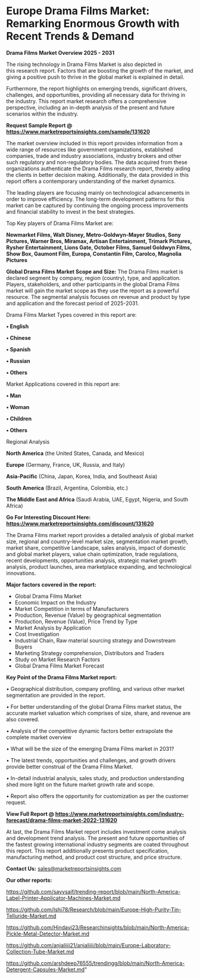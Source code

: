 # Europe Drama Films Market: Remarking Enormous Growth with Recent Trends & Demand

<Strong> Drama Films Market Overview 2025 - 2031</strong>

The rising technology in Drama Films Market is also depicted in this research report. Factors that are boosting the growth of the market, and giving a positive push to thrive in the global market is explained in detail.

Furthermore, the report highlights on emerging trends, significant drivers, challenges, and opportunities, providing all necessary data for thriving in the industry. This report market research offers a comprehensive perspective, including an in-depth analysis of the present and future scenarios within the industry.

<strong>Request Sample Report @ <a href=https://www.marketreportsinsights.com/sample/131620>https://www.marketreportsinsights.com/sample/131620</a></strong>

The market overview included in this report provides information from a wide range of resources like government organizations, established companies, trade and industry associations, industry brokers and other such regulatory and non-regulatory bodies. The data acquired from these organizations authenticate the Drama Films research report, thereby aiding the clients in better decision making. Additionally, the data provided in this report offers a contemporary understanding of the market dynamics.

The leading players are focusing mainly on technological advancements in order to improve efficiency. The long-term development patterns for this market can be captured by continuing the ongoing process improvements and financial stability to invest in the best strategies.

Top Key players of Drama Films Market are:

<strong>Newmarket Films, Walt Disney, Metro-Goldwyn-Mayer Studios, Sony Pictures, Warner Bros, Miramax, Artisan Entertainment, Trimark Pictures, Rysher Entertainment, Lions Gate, October Films, Samuel Goldwyn Films, Show Box, Gaumont Film, Europa, Constantin Film, Carolco, Magnolia Pictures</strong>

<strong><b>Global Drama Films Market Scope and Size:</b></strong>
The Drama Films market is declared segment by company, region (country), type, and application. Players, stakeholders, and other participants in the global Drama Films market will gain the market scope as they use the report as a powerful resource. The segmental analysis focuses on revenue and product by type and application and the forecast period of 2025-2031.

Drama Films Market Types covered in this report are:

<strong>• English

• Chinese

• Spanish

• Russian

• Others</strong>

Market Applications covered in this report are:

<strong>• Man

• Woman

• Children

• Others</strong> 

Regional Analysis

<strong>North America</strong> (the United States, Canada, and Mexico)

<strong>Europe</strong> (Germany, France, UK, Russia, and Italy)

<strong>Asia-Pacific</strong> (China, Japan, Korea, India, and Southeast Asia)

<strong>South America</strong> (Brazil, Argentina, Colombia, etc.)

<strong>The Middle East and Africa</strong> (Saudi Arabia, UAE, Egypt, Nigeria, and South Africa)

<strong>Go For Interesting Discount Here: <a href=https://www.marketreportsinsights.com/discount/131620>https://www.marketreportsinsights.com/discount/131620</a></strong>

The Drama Films market report provides a detailed analysis of global market size, regional and country-level market size, segmentation market growth, market share, competitive Landscape, sales analysis, impact of domestic and global market players, value chain optimization, trade regulations, recent developments, opportunities analysis, strategic market growth analysis, product launches, area marketplace expanding, and technological innovations.

<strong><b>Major factors covered in the report:</b></strong>
<ul>
  <li>Global Drama Films Market </li>
  <li>Economic Impact on the Industry</li>
  <li>Market Competition in terms of Manufacturers</li>
  <li>Production, Revenue (Value) by geographical segmentation</li>
  <li>Production, Revenue (Value), Price Trend by Type</li>
  <li>Market Analysis by Application</li>
  <li>Cost Investigation</li>
  <li>Industrial Chain, Raw material sourcing strategy and Downstream Buyers</li>
  <li>Marketing Strategy comprehension, Distributors and Traders</li>
  <li>Study on Market Research Factors</li>
  <li>Global Drama Films Market Forecast</li>
</ul>

<strong><b>Key Point of the Drama Films Market report:</b></strong>

• Geographical distribution, company profiling, and various other market segmentation are provided in the report.

• For better understanding of the global Drama Films market status, the accurate market valuation which comprises of size, share, and revenue are also covered.

• Analysis of the competitive dynamic factors better extrapolate the complete market overview

• What will be the size of the emerging Drama Films market in 2031?

• The latest trends, opportunities and challenges, and growth drivers provide better construal of the Drama Films Market.

• In-detail industrial analysis, sales study, and production understanding shed more light on the future market growth rate and scope.

• Report also offers the opportunity for customization as per the customer request.

<strong><b>View Full Report @ <a href=https://www.marketreportsinsights.com/industry-forecast/drama-films-market-2022-131620>https://www.marketreportsinsights.com/industry-forecast/drama-films-market-2022-131620</a></b></strong>


At last, the Drama Films Market report includes investment come analysis and development trend analysis. The present and future opportunities of the fastest growing international industry segments are coated throughout this report. This report additionally presents product specification, manufacturing method, and product cost structure, and price structure.

<strong>Contact Us:</strong>
sales@marketreportsinsights.com

<strong>Our other reports:</strong>

<a href=https://github.com/sayysaif/trending-report/blob/main/North-America-Label-Printer-Applicator-Machines-Market.md>https://github.com/sayysaif/trending-report/blob/main/North-America-Label-Printer-Applicator-Machines-Market.md</a>

<a href=https://github.com/Ishi78/Research/blob/main/Europe-High-Purity-Tin-Telluride-Market.md>https://github.com/Ishi78/Research/blob/main/Europe-High-Purity-Tin-Telluride-Market.md</a>

<a href=https://github.com/Hindavi23/Researchinsights/blob/main/North-America-Pickle-Metal-Detector-Market.md>https://github.com/Hindavi23/Researchinsights/blob/main/North-America-Pickle-Metal-Detector-Market.md</a>

<a href=https://github.com/anjaliiii21/anjaliiii/blob/main/Europe-Laboratory-Collection-Tube-Market.md>https://github.com/anjaliiii21/anjaliiii/blob/main/Europe-Laboratory-Collection-Tube-Market.md</a>

<a href=https://github.com/arshdeep76555/trendingg/blob/main/North-America-Detergent-Capsules-Market.md>https://github.com/arshdeep76555/trendingg/blob/main/North-America-Detergent-Capsules-Market.md</a>"
